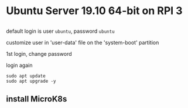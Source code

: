 # Ubuntu Server 19.10 64-bit on RPI 3

##

##

default login is user `ubuntu`, password `ubuntu`

customize user in 'user-data' file on the 'system-boot' partition

1st login, change password

login again

```
sudo apt update
sudo apt upgrade -y
```

## install MicroK8s

